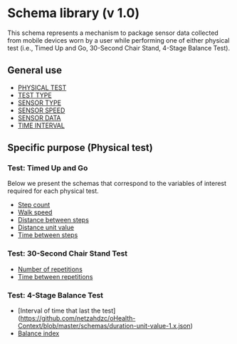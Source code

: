 # Schema library (v 1.0)

This schema represents a mechanism to package sensor data collected from mobile devices worn by a user while performing one of either physical test (i.e., Timed Up and Go, 30-Second Chair Stand, 4-Stage Balance Test).

## General use
* [PHYSICAL TEST](https://github.com/netzahdzc/oHealth-Context/blob/master/schemas/entity/physical-test-1.x.json)
* [TEST TYPE](https://github.com/netzahdzc/oHealth-Context/blob/master/schemas/dataType/test-type-1.x.json)
* [SENSOR TYPE](https://github.com/netzahdzc/oHealth-Context/blob/master/schemas/dataType/sensor-type-1.x.json)
* [SENSOR SPEED](https://github.com/netzahdzc/oHealth-Context/blob/master/schemas/dataType/sensor-speed-1.x.json)
* [SENSOR DATA](https://github.com/netzahdzc/oHealth-Context/blob/master/schemas/dataType/sensor-data-1.x.json)
* [TIME INTERVAL](https://github.com/netzahdzc/oHealth-Context/blob/master/schemas/dataType/time-interval-1.x.json)

## Specific purpose (Physical test)
### Test: Timed Up and Go 
Below we present the schemas that correspond to the variables of interest required for each physical test. 
* [Step count](https://github.com/netzahdzc/oHealth-Context/blob/master/schemas/dataType/step-count-1.x.json)
* [Walk speed](https://github.com/netzahdzc/oHealth-Context/blob/master/schemas/dataType/walk-speed-1.x.json)
* [Distance between steps](https://github.com/netzahdzc/oHealth-Context/blob/master/schemas/dataType/step-distance-1.x.json)
* [Distance unit value](https://github.com/netzahdzc/oHealth-Context/blob/master/schemas/dataType/distance-unit-1.x.json)
* [Time between steps](https://github.com/netzahdzc/oHealth-Context/blob/master/schemas/dataType/latency-1.x.json)

### Test: 30-Second Chair Stand Test
* [Number of repetitions](https://github.com/netzahdzc/oHealth-Context/blob/master/schemas/dataType/repetitions-1.x.json)
* [Time between repetitions](https://github.com/netzahdzc/oHealth-Context/blob/master/schemas/dataType/latency-1.x.json)

### Test: 4-Stage Balance Test
* [Interval of time that last the test] (https://github.com/netzahdzc/oHealth-Context/blob/master/schemas/duration-unit-value-1.x.json)
* [Balance index](https://github.com/netzahdzc/oHealth-Context/blob/master/schemas/dataType/balance-index-1.x.json)

